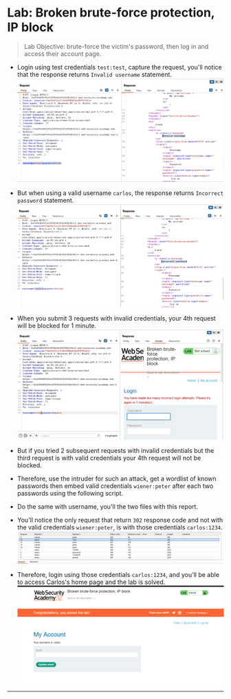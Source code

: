 # Lab: Broken brute-force protection, IP block

> Lab Objective: brute-force the victim's password, then log in and access their account page.

- Login using test credentials `test:test`, capture the request, you'll notice that the response returns `Invalid username` statement.
  ![1st screenshot](./attachments/1.png)

- But when using a valid username `carlos`, the response returns `Incorrect password` statement.
  ![2nd screenshot](./attachments/2.png)

- When you submit 3 requests with invalid credentials, your 4th request will be blocked for 1 minute.
  ![3rd screenshot](./attachments/3.png)

- But if you tried 2 subsequent requests with invalid credentials but the third request is with valid credentials your 4th request will not be blocked.

- Therefore, use the intruder for such an attack, get a wordlist of known passwords then embed valid credentials `wiener:peter` after each two passwords using the following script.

- Do the same with username, you'll the two files with this report.

- You'll notice the only request that return `302` response code and not with the valid credentials `wiener:peter`, is with those credentials `carlos:1234`.
  ![4th screenshot](./attachments/4.png)

- Therefore, login using those credentials `carlos:1234`, and you'll be able to access Carlos's home page and the lab is solved.
  ![5th screenshot](./attachments/5.png)

---
